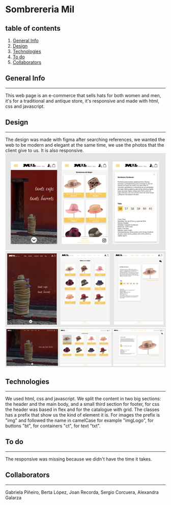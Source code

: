 # Sombrereria Mil

## table of contents

1. [General Info](#general-info)
2. [Design](#design)
3. [Technologies](#technologies)
4. [To do](#to-do)
5. [Collaborators](#collaborators)

## General Info
***
This web page is an e-commerce that sells hats for both women and men, it's for a traditional and antique store, it's responsive and made with html, css and javascript.

## Design
***
The design was made with figma after searching references, we wanted the web to be modern and elegant at the same time, we use the photos that the client give to us. It is also responsive.
![Mobile](./img/designMobile.jpg)
![Tablet](./img/designTablet.jpg)
![Desktop](./img/designDesktop.jpg)

## Technologies
***
We used html, css and javascript. We split the content in two big sections: the header and the main body, and a small third section for footer, for css the header was based in flex and for the catalogue with grid. The classes has a prefix that show us the kind of element it is. For images the prefix is "img" and followed the name in camelCase for example "imgLogo", for buttons "bt", for containers "ct", for text "txt".

## To do
***
The responsive was missing because we didn't have the time it takes.

## Collaborators
***
Gabriela Piñeiro,
Berta López,
Joan Recorda,
Sergio Corcuera,
Alexandra Galarza
